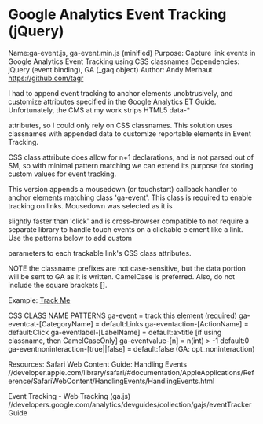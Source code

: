 Google Analytics Event Tracking (jQuery)
========================================

Name:ga-event.js, ga-event.min.js (minified)
Purpose: Capture link events in Google Analytics Event Tracking using CSS classnames
Dependencies: jQuery (event binding), GA (_gaq object)
Author: Andy Merhaut https://github.com/tagr

I had to append event tracking to anchor elements unobtrusively, and customize attributes specified in the Google Analytics ET Guide. Unfortunately, the CMS at my work strips HTML5 data-* 

attributes, so I could only rely on CSS classnames. This solution uses classnames with appended data to customize reportable elements in Event Tracking.

CSS class attribute does allow for n+1 declarations, and is not parsed out of SM, so with minimal pattern matching we can extend its purpose for storing custom values for event tracking.

This version appends a mousedown (or touchstart) callback handler to anchor elements matching class 'ga-event'. This class is required to enable tracking on links. Mousedown was selected as it is 

slightly faster than 'click' and is cross-browser compatible to not require a separate library to handle touch events on a clickable element like a link. Use the patterns below to add custom 

parameters to each trackable link's CSS class attributes.

NOTE the classname prefixes are not case-sensitive, but the data portion will be sent to GA as it is written. CamelCase is preferred. Also, do not include the square brackets [].

Example:
<a href="#" class="ga-event ga-eventcat-MyCategory ga-eventaction-MyClick" title="This is the label">Track Me</a>

CSS CLASS NAME PATTERNS
ga-event = track this element (required)
ga-eventcat-[CategoryName] = default:Links
ga-eventaction-[ActionName] = default:Click
ga-eventlabel-[LabelName] = default:a>title [if using classname, then CamelCaseOnly]
ga-eventvalue-[n] = n(int) > -1 default:0
ga-eventnoninteraction-[true||false] = default:false (GA: opt_noninteraction)

Resources:
Safari Web Content Guide: Handling Events
//developer.apple.com/library/safari/#documentation/AppleApplications/Reference/SafariWebContent/HandlingEvents/HandlingEvents.html

Event Tracking - Web Tracking (ga.js)
//developers.google.com/analytics/devguides/collection/gajs/eventTrackerGuide
